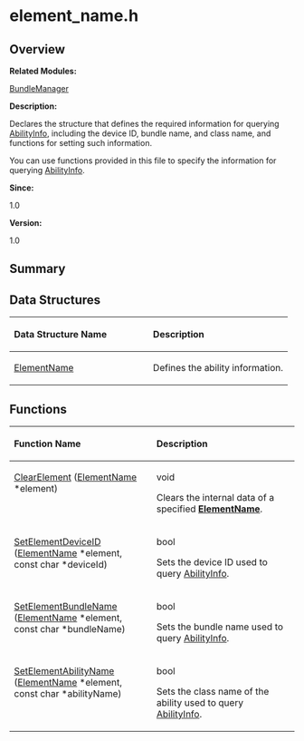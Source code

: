 # element\_name.h<a name="ZH-CN_TOPIC_0000001055039482"></a>

## **Overview**<a name="section2011780030093524"></a>

**Related Modules:**

[BundleManager](BundleManager.md)

**Description:**

Declares the structure that defines the required information for querying  [AbilityInfo](AbilityInfo.md), including the device ID, bundle name, and class name, and functions for setting such information. 

You can use functions provided in this file to specify the information for querying  [AbilityInfo](AbilityInfo.md).

**Since:**

1.0

**Version:**

1.0

## **Summary**<a name="section1788201670093524"></a>

## Data Structures<a name="nested-classes"></a>

<a name="table1286421684093524"></a>
<table><thead align="left"><tr id="row539471327093524"><th class="cellrowborder" valign="top" width="50%" id="mcps1.1.3.1.1"><p id="p1057860312093524"><a name="p1057860312093524"></a><a name="p1057860312093524"></a>Data Structure Name</p>
</th>
<th class="cellrowborder" valign="top" width="50%" id="mcps1.1.3.1.2"><p id="p890172267093524"><a name="p890172267093524"></a><a name="p890172267093524"></a>Description</p>
</th>
</tr>
</thead>
<tbody><tr id="row1512696557093524"><td class="cellrowborder" valign="top" width="50%" headers="mcps1.1.3.1.1 "><p id="p1090747403093524"><a name="p1090747403093524"></a><a name="p1090747403093524"></a><a href="ElementName.md">ElementName</a></p>
</td>
<td class="cellrowborder" valign="top" width="50%" headers="mcps1.1.3.1.2 "><p id="p1713251351093524"><a name="p1713251351093524"></a><a name="p1713251351093524"></a>Defines the ability information. </p>
</td>
</tr>
</tbody>
</table>

## Functions<a name="func-members"></a>

<a name="table407967701093524"></a>
<table><thead align="left"><tr id="row334156160093524"><th class="cellrowborder" valign="top" width="50%" id="mcps1.1.3.1.1"><p id="p1228040278093524"><a name="p1228040278093524"></a><a name="p1228040278093524"></a>Function Name</p>
</th>
<th class="cellrowborder" valign="top" width="50%" id="mcps1.1.3.1.2"><p id="p2840654093524"><a name="p2840654093524"></a><a name="p2840654093524"></a>Description</p>
</th>
</tr>
</thead>
<tbody><tr id="row44750899093524"><td class="cellrowborder" valign="top" width="50%" headers="mcps1.1.3.1.1 "><p id="p231460126093524"><a name="p231460126093524"></a><a name="p231460126093524"></a><a href="BundleManager.md#ga3abe15ac14571de84ca72c98f4009724">ClearElement</a> (<a href="ElementName.md">ElementName</a> *element)</p>
</td>
<td class="cellrowborder" valign="top" width="50%" headers="mcps1.1.3.1.2 "><p id="p504266708093524"><a name="p504266708093524"></a><a name="p504266708093524"></a>void&nbsp;</p>
<p id="p1460624492093524"><a name="p1460624492093524"></a><a name="p1460624492093524"></a>Clears the internal data of a specified <strong id="b961138592093524"><a name="b961138592093524"></a><a name="b961138592093524"></a><a href="ElementName.md">ElementName</a></strong>. </p>
</td>
</tr>
<tr id="row1906777353093524"><td class="cellrowborder" valign="top" width="50%" headers="mcps1.1.3.1.1 "><p id="p1386157326093524"><a name="p1386157326093524"></a><a name="p1386157326093524"></a><a href="BundleManager.md#ga90e16f159ee8e7f1a9385feebb3dbc0c">SetElementDeviceID</a> (<a href="ElementName.md">ElementName</a> *element, const char *deviceId)</p>
</td>
<td class="cellrowborder" valign="top" width="50%" headers="mcps1.1.3.1.2 "><p id="p187687761093524"><a name="p187687761093524"></a><a name="p187687761093524"></a>bool&nbsp;</p>
<p id="p567326309093524"><a name="p567326309093524"></a><a name="p567326309093524"></a>Sets the device ID used to query <a href="AbilityInfo.md">AbilityInfo</a>. </p>
</td>
</tr>
<tr id="row482255498093524"><td class="cellrowborder" valign="top" width="50%" headers="mcps1.1.3.1.1 "><p id="p1493016093524"><a name="p1493016093524"></a><a name="p1493016093524"></a><a href="BundleManager.md#ga60692e66a3a204a2f16f70c5cd452c1d">SetElementBundleName</a> (<a href="ElementName.md">ElementName</a> *element, const char *bundleName)</p>
</td>
<td class="cellrowborder" valign="top" width="50%" headers="mcps1.1.3.1.2 "><p id="p1911366541093524"><a name="p1911366541093524"></a><a name="p1911366541093524"></a>bool&nbsp;</p>
<p id="p830119332093524"><a name="p830119332093524"></a><a name="p830119332093524"></a>Sets the bundle name used to query <a href="AbilityInfo.md">AbilityInfo</a>. </p>
</td>
</tr>
<tr id="row404784956093524"><td class="cellrowborder" valign="top" width="50%" headers="mcps1.1.3.1.1 "><p id="p1709912674093524"><a name="p1709912674093524"></a><a name="p1709912674093524"></a><a href="BundleManager.md#ga93a575cc428cb96526ae02b3997f1f3b">SetElementAbilityName</a> (<a href="ElementName.md">ElementName</a> *element, const char *abilityName)</p>
</td>
<td class="cellrowborder" valign="top" width="50%" headers="mcps1.1.3.1.2 "><p id="p362346621093524"><a name="p362346621093524"></a><a name="p362346621093524"></a>bool&nbsp;</p>
<p id="p1875017114093524"><a name="p1875017114093524"></a><a name="p1875017114093524"></a>Sets the class name of the ability used to query <a href="AbilityInfo.md">AbilityInfo</a>. </p>
</td>
</tr>
</tbody>
</table>

